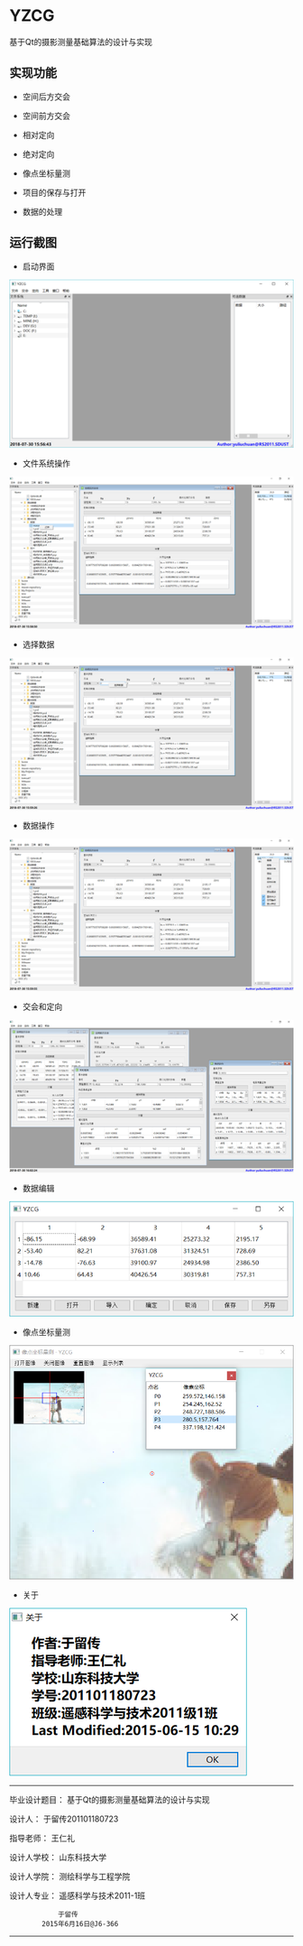# YZCG
基于Qt的摄影测量基础算法的设计与实现

## 实现功能
* 空间后方交会

* 空间前方交会

* 相对定向

* 绝对定向

* 像点坐标量测

* 项目的保存与打开

* 数据的处理

## 运行截图

* 启动界面

![Image text](screenshots/1.png)

* 文件系统操作

![Image text](screenshots/2.png)

* 选择数据

![Image text](screenshots/3.png)

* 数据操作

![Image text](screenshots/4.png)

* 交会和定向

![Image text](screenshots/5.png)

* 数据编辑

![Image text](screenshots/6.png)

* 像点坐标量测

![Image text](screenshots/7.png)

* 关于

![Image text](screenshots/8.png)

--------------------------------------------
毕业设计题目：
	基于Qt的摄影测量基础算法的设计与实现

设计人：
	于留传201101180723

指导老师：
	王仁礼

设计人学校：
	山东科技大学

设计人学院：
	测绘科学与工程学院

设计人专业：
	遥感科学与技术2011-1班
	
				于留传
			2015年6月16日@J6-366				
--------------------------------------------
